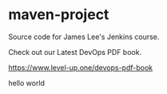 # maven-project
Source code for James Lee's Jenkins course.

Check out our Latest DevOps PDF book.

https://www.level-up.one/devops-pdf-book

hello world


